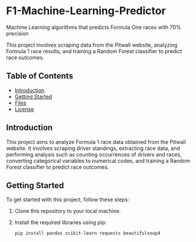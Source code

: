 # F1-Machine-Learning-Predictor
Machine Learning algorithms that predicts Formula One races with 70% precision


This project involves scraping data from the Pitwall website, analyzing Formula 1 race results, and training a Random Forest classifier to predict race outcomes.

## Table of Contents

- [Introduction](#introduction)
- [Getting Started](#getting-started)
- [Files](#files)
- [License](#license)

## Introduction

This project aims to analyze Formula 1 race data obtained from the Pitwall website. It involves scraping driver standings, extracting race data, and performing analysis such as counting occurrences of drivers and races, converting categorical variables to numerical codes, and training a Random Forest classifier to predict race outcomes.

## Getting Started

To get started with this project, follow these steps:

1. Clone this repository to your local machine.
2. Install the required libraries using pip:

   ```bash
   pip install pandas scikit-learn requests beautifulsoup4
